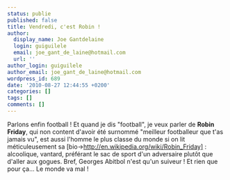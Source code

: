 ```yaml
---
status: publie
published: false
title: Vendredi, c'est Robin !
author:
  display_name: Joe Gantdelaine
  login: guiguilele
  email: joe_gant_de_laine@hotmail.com
  url: ''
author_login: guiguilele
author_email: joe_gant_de_laine@hotmail.com
wordpress_id: 689
date: '2010-08-27 12:44:55 +0200'
categories: []
tags: []
comments: []
---
```

Parlons enfin football ! Et quand je dis "football", je veux parler de __Robin Friday__, qui non content d'avoir été surnommé "meilleur footballeur que t'as jamais vu", est aussi l'homme le plus classe du monde si on lit méticuleusement sa [bio->http://en.wikipedia.org/wiki/Robin_Friday] : alcoolique, vantard, préférant le sac de sport d'un adversaire plutôt que d'aller aux gogues. Bref, Georges Abitbol n'est qu'un suiveur ! Et rien que pour ça... Le monde va mal !
